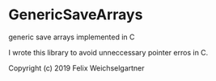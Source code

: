 # GenericSaveArrays
generic save arrays implemented in C

I wrote this library to avoid unneccessary pointer erros in C.

Copyright (c) 2019 Felix Weichselgartner